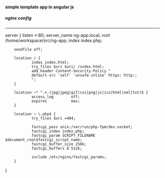 #### simple template app in angular js
##### nginx config
______________________________________
server {
        listen *:80;
        server_name ng-app.local;
        root /home/workspace/src/ng-app;
        index index.php;

        sendfile off;

        location / {
                index index.html;
                try_files $uri $uri/ /index.html;
                add_header Content-Security-Policy "
                default-src 'self' 'unsafe-inline' https: http:;
                ";
        }

        location ~* ^.+.(jpg|jpeg|gif|css|png|js|ico|html|xml|txt)$ {
                access_log        off;
                expires           max;
        }

        location ~ \.php$ {
                try_files $uri =404;

                fastcgi_pass unix:/var/run/php-fpm/dev.socket;
                fastcgi_index index.php;
                fastcgi_param SCRIPT_FILENAME $document_root$fastcgi_script_name;
                fastcgi_buffer_size 256k;
                fastcgi_buffers 8 512k;

                include /etc/nginx/fastcgi_params;
        }
}